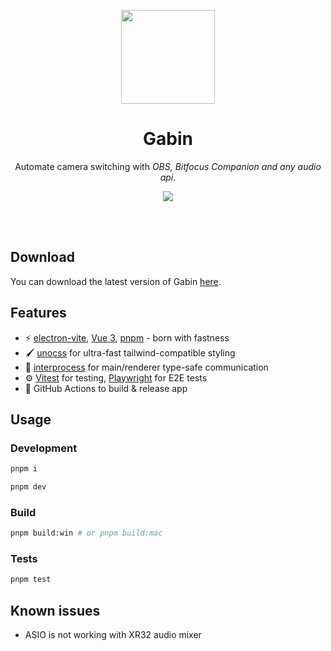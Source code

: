 <p align="center">
    <img src="https://github.com/micorp-studio/gabin/blob/main/build/icon.png?raw=true" width="150px" height="150px">
</p>

<div align="center">
  <h1>Gabin</h1>
</div>
<p align="center">Automate camera switching with <em>OBS, Bitfocus Companion and any audio api</em>.</p>

<p align="center">
<img src="https://github.com/micorp-studio/gabin/actions/workflows/release.yml/badge.svg">
</p>

<br />
<br />

## Download

You can download the latest version of Gabin [here](https://github.com/micorp-studio/gabin/releases).

## Features

- ⚡️  [electron-vite](https://evite.netlify.app), [Vue 3](https://vuejs.org), [pnpm](https://pnpm.io) - born with fastness
- 🖌️ [unocss](https://github.com/unocss/unocss) for ultra-fast tailwind-compatible styling
- 💬 [interprocess](https://github.com/daltonmenezes/interprocess) for main/renderer type-safe communication
- ⚙️  [Vitest](https://github.com/vitest-dev/vitest) for testing, [Playwright](https://github.com/microsoft/playwright) for E2E tests
- 🚀 GitHub Actions to build & release app

## Usage

### Development

```sh
pnpm i
```
```sh
pnpm dev
```

### Build

```sh
pnpm build:win # or pnpm build:mac
```
### Tests

```sh
pnpm test
```

## Known issues

- ASIO is not working with XR32 audio mixer